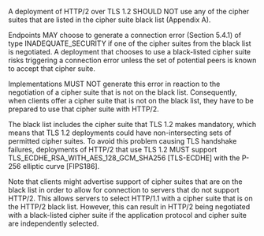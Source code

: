 A deployment of HTTP/2 over TLS 1.2 SHOULD NOT use any of the cipher suites that are listed in the cipher suite black list (Appendix A).

Endpoints MAY choose to generate a connection error (Section 5.4.1) of type INADEQUATE_SECURITY if one of the cipher suites from the black list is negotiated. A deployment that chooses to use a black-listed cipher suite risks triggering a connection error unless the set of potential peers is known to accept that cipher suite.

Implementations MUST NOT generate this error in reaction to the negotiation of a cipher suite that is not on the black list. Consequently, when clients offer a cipher suite that is not on the black list, they have to be prepared to use that cipher suite with HTTP/2.

The black list includes the cipher suite that TLS 1.2 makes mandatory, which means that TLS 1.2 deployments could have non-intersecting sets of permitted cipher suites. To avoid this problem causing TLS handshake failures, deployments of HTTP/2 that use TLS 1.2 MUST support TLS_ECDHE_RSA_WITH_AES_128_GCM_SHA256 [TLS-ECDHE] with the P-256 elliptic curve [FIPS186].

Note that clients might advertise support of cipher suites that are on the black list in order to allow for connection to servers that do not support HTTP/2. This allows servers to select HTTP/1.1 with a cipher suite that is on the HTTP/2 black list. However, this can result in HTTP/2 being negotiated with a black-listed cipher suite if the application protocol and cipher suite are independently selected.

